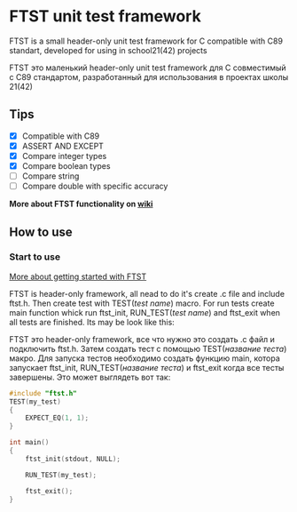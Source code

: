 # FTST unit test framework
FTST is a small header-only unit test framework for C compatible with C89 standart, developed for using in school21(42) projects

FTST это маленький header-only unit test framework для C совместимый с C89 стандартом, разработанный для использования в проектах школы 21(42)

## Tips

- [x] Compatible with C89
- [x] ASSERT AND EXCEPT
- [x] Compare integer types
- [x] Compare boolean types
- [ ] Compare string
- [ ] Compare double with specific accuracy

**More about FTST functionality on [wiki](https://github.com/Krutix/ft_speed_test/wiki)**

## How to use

### Start to use
[More about getting started with FTST](https://github.com/Krutix/ft_speed_test/wiki/Start-with-FTST)

FTST is header-only framework, all nead to do it's create .c file and include ftst.h. Then create test with TEST(*test name*) macro. For run tests create main function whick run ftst_init, RUN_TEST(*test name*) and ftst_exit when all tests are finished. Its may be look like this:

FTST это header-only framework, все что нужно это создать .с файл и подключить ftst.h. Затем создать тест с помощью TEST(*название теста*) макро. Для запуска тестов необходимо создать функцию main, котора запускает ftst_init, RUN_TEST(*название теста*) и ftst_exit когда все тесты завершены. Это может выглядеть вот так:
```c
#include "ftst.h"
TEST(my_test)
{
    EXPECT_EQ(1, 1);
}

int main()
{
    ftst_init(stdout, NULL);

    RUN_TEST(my_test);

    ftst_exit();
}
```
